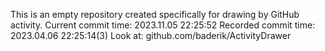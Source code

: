 This is an empty repository created specifically for drawing by GitHub activity.
Current commit time: 2023.11.05 22:25:52
Recorded commit time: 2023.04.06 22:25:14(3)
Look at: github.com/baderik/ActivityDrawer
